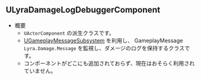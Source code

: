 ## ULyraDamageLogDebuggerComponent

* 概要
	* `UActorComponent` の派生クラスです。
	* [UGameplayMessageSubsystem] を利用し、 GameplayMessage `Lyra.Damage.Message` を監視し、ダメージのログを保持するクラスです。
	* コンポーネントがどこにも追加されておらず、現在はおそらく利用されていません。

<!--- ページ内のリンク --->

<!--- 自前の画像へのリンク --->

<!--- generated --->
[UGameplayMessageSubsystem]: ../../Plugin/GameplayMessageSubsystem/UGameplayMessageSubsystem.md#ugameplaymessagesubsystem
